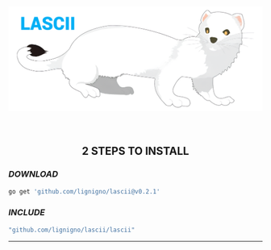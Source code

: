 
<div align="center">
  <img src="~for_readme/header.png" alt="Beautiful header image">
</div>

<br>
<br>

<h2 align="center"> 2 STEPS TO INSTALL</h2>

### ***DOWNLOAD***
``` bash
go get 'github.com/lignigno/lascii@v0.2.1'
```

### ***INCLUDE***
``` go
"github.com/lignigno/lascii/lascii"
```

---